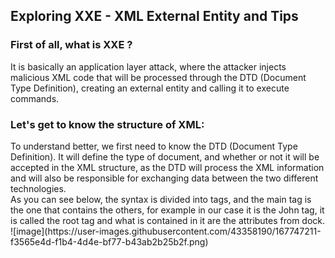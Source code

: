 ## Exploring XXE - XML ​​External Entity and Tips

<h3>First of all, what is XXE ?</h3>

It is basically an application layer attack, where the attacker injects malicious XML code that will be processed through the DTD (Document Type Definition), creating an external entity and calling it to execute commands.

<h3>Let's get to know the structure of XML:
</h3>
To understand better, we first need to know the DTD (Document Type Definition). It will define the type of document, and whether or not it will be accepted in the XML structure, as the DTD will process the XML information and will also be responsible for exchanging data between the two different technologies.
<br>
As you can see below, the syntax is divided into tags, and the main tag is the one that contains the others, for example in our case it is the John tag, it is called the root tag and what is contained in it are the attributes from dock.<br>
![image](https://user-images.githubusercontent.com/43358190/167747211-f3565e4d-f1b4-4d4e-bf77-b43ab2b25b2f.png)
